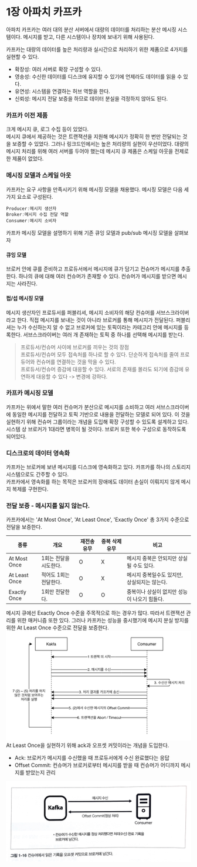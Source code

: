 # 1장 아파치 카프카

아파치 카프카는 여러 대의 분산 서버에서 대량의 데이터를 처리하는 분산 메시징 시스템이다. 메시지를 받고, 다른 시스템이나 장치에 보내기 위해 사용된다.

카프카는 대량의 데이터를 높은 처리량과 실시간으로 처리하기 위한 제품으로 4가지를 실현할 수 있다.

* 확장성: 여러 서버로 확장 구성할 수 있다.
* 영송성: 수신한 데이터를 디스크에 유지할 수 있기에 언제라도 데이터를 읽을 수 있다.
* 유연성: 시스템을 연결하는 허브 역할을 한다.
* 신뢰성: 메시지 전달 보증을 하므로 데이터 분실을 걱정하지 않아도 된다.

### 카프카 이전 제품

크게 메시지 큐, 로그 수집 등이 있었다.  
메시지 큐에서 제공하는 것은 트랜잭션을 지원해 메시지가 정확히 한 번만 전달되는 것을 보증할 수 있었다. 그러나 링크드인에서는 높은 처리량의 실현이 우선이었다. 대량의 메시지
처리를 위해 여러 서버를 두어야 했는데 메시지 큐 제품은 스케일 아웃을 전제로 한 제품이 없었다.

### 메시징 모델과 스케일 아웃

카프카는 요구 사항을 만족시키기 위해 메시징 모델을 채용했다. 메시징 모델은 다음 세 가지 요소로 구성된다.

```java
Producer:메시지 생산자
Broker:메시지 수집 전달 역할
Consumer:메시지 소비자
```

카프카 메시징 모델을 설명하기 위해 기존 큐잉 모델과 pub/sub 메시징 모델을 살펴보자

#### 큐잉 모델

브로커 안에 큐를 준비하고 프로듀서에서 메시지에 큐가 담기고 컨슈머가 메시지를 추출한다. 하나의 큐에 대해 여러 컨슈머가 존재할 수 있다. 컨슈머가 메시지를 받으면 메시지는
사라진다.

#### 펍/섭 메시징 모델

메시지 생산자인 프로듀서를 퍼블리셔, 메시지 소비자의 해당 컨슈머를 서브스크라이버라고 한다. 직접 메시지를 보내는 것이 아니라 브로커를 통해 메시지가 전달된다. 퍼블리셔는 누가
수신하는지 알 수 없고 브로커에 있는 토픽이라는 카테고리 안에 메시지를 등록한다. 서브스크라이버는 여러 개 존재하는 토픽 중 하나를 선택해 메시지를 받는다.

> 프로듀서/컨슈머 사이에 브로커를 끼우는 것의 장점  
> 프로듀서/컨슈머 모두 접속처를 하나로 할 수 있다. 단순하게 접속처를 줄여 프로듀어와 컨슈머를 연결하는 것을 막을 수 있다.  
> 프로듀서/컨슈머 증감에 대응할 수 있다. 서로의 존재를 몰라도 되기에 증감에 유연하게 대응할 수 있다 -> 변경에 강하다.

### 카프카 메시징 모델

카프카는 위에서 말한 여러 컨슈머가 분산으로 메시지를 소비하고 여러 서브스크라이버에 동일한 메시지를 전달하고 토픽 기반으로 내용을 전달하는 모델로 되어 있다. 이 것을 실현하기
위해 컨슈머 그룹이라는 개념을 도입해 확장 구성할 수 있도록 설계하고 있다. 시스템 상 브로커가 1대라면 병목이 될 것이다. 브로커 또한 복수 구성으로 동작하도록 되어있다.

### 디스크로의 데이터 영속화

카프카는 브로커에 보낸 메시지를 디스크에 영속화하고 있다. 카프카를 하나의 스토리지 시스템으로도 간주할 수 있다.  
카프카에서 영속화를 하는 목적은 브로커의 장애에도 데이터 손실이 이뤄지지 않게 메시지 복제를 구현한다.

### 전달 보증 - 메시지를 잃지 않는다.

카프카에서는 'At Most Once', 'At Least Once', 'Exactly Once' 총 3가지 수준으로 전달을 보증한다.

| 종류  | 개요            | 재전송 유무 | 중복 삭제 유무 | 비고                        |
|-----|---------------|---|---|---------------------------|
| At Most Once  | 1회는 전달을 시도한다. | O | X  | 메시지 중복은 안되지만 상실될 수도 있다.   |
| At Least Once  | 적어도 1회는 전달한다. | O |   X    | 메시지 중복일수도 있지만, 상실되지는 않는다. |  
| Exactly Once  | 1회만 전달한다.     | O |   O    | 중복이나 상실이 없지만 성능이 나오기 힘들다. |

메시지 큐에선 Exactly Once 수준을 주목적으로 하는 경우가 많다. 따라서 트랜잭션 관리를 위한 매커니즘 또한 있다. 그러나 카프카는 성능을 중시했기에
메시지 분실 방지를 위한 At Least Once 수준으로 전달을 보증한다.  
<img src="img_3.png">  
At Least Once을 실현하기 위해 ack과 오프셋 커밋이라는 개념을 도입한다.  
* Ack: 브로커가 메시지를 수신했을 때 프로듀서에게 수신 완료했다는 응답
* Offset Commit: 컨슈머가 브로커로부터 메시지를 받을 때 컨슈머가 어디까지 메시지를 받았는지 관리  
<img src="img.png">  
